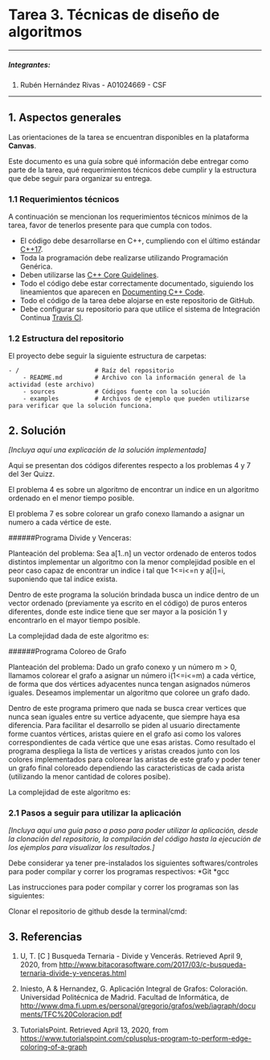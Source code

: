 # Tarea 3. Técnicas de diseño de algoritmos

---

##### Integrantes:
1. Rubén Hernández Rivas - A01024669 - CSF

---
## 1. Aspectos generales

Las orientaciones de la tarea se encuentran disponibles en la plataforma **Canvas**.

Este documento es una guía sobre qué información debe entregar como parte de la tarea, qué requerimientos técnicos debe cumplir y la estructura que debe seguir para organizar su entrega.


### 1.1 Requerimientos técnicos

A continuación se mencionan los requerimientos técnicos mínimos de la tarea, favor de tenerlos presente para que cumpla con todos.

* El código debe desarrollarse en C++, cumpliendo con el último estándar [C++17](https://isocpp.org/std/the-standard).
* Toda la programación debe realizarse utilizando Programación Genérica.
* Deben utilizarse las [C++ Core Guidelines](https://github.com/isocpp/CppCoreGuidelines/blob/master/CppCoreGuidelines.md).
* Todo el código debe estar correctamente documentado, siguiendo los lineamientos que aparecen en [Documenting C++ Code](https://developer.lsst.io/cpp/api-docs.html).
* Todo el código de la tarea debe alojarse en este repositorio de GitHub.
* Debe configurar su repositorio para que utilice el sistema de Integración Continua [Travis CI](https://travis-ci.org/).

### 1.2 Estructura del repositorio

El proyecto debe seguir la siguiente estructura de carpetas:
```
- / 			        # Raíz del repositorio
    - README.md			# Archivo con la información general de la actividad (este archivo)
    - sources  			# Códigos fuente con la solución
    - examples			# Archivos de ejemplo que pueden utilizarse para verificar que la solución funciona.
```

## 2. Solución

*[Incluya aquí una explicación de la solución implementada]*

Aqui se presentan dos códigos diferentes respecto a los problemas 4 y 7 del 3er Quizz. 

El problema 4 es sobre un algoritmo de encontrar un indice en un algoritmo ordenado en el menor tiempo posible. 

El problema 7 es sobre colorear un grafo conexo llamando a asignar un numero a cada vértice de este.

######Programa Divide y Venceras: 

Planteación del problema: Sea a[1..n] un vector ordenado de enteros todos distintos implementar un algoritmo con la menor complejidad posible en el peor caso capaz de encontrar un indice i tal que 1<=i<=n y a[i]=i, suponiendo que tal indice exista.

Dentro de este programa la solución brindada busca un indice dentro de un vector ordenado (previamente ya escrito en el código) de puros enteros diferentes, donde este indice tiene que ser mayor a la posición 1 y encontrarlo en el mayor tiempo posible. 

La complejidad dada de este algoritmo es: 

######Programa Coloreo de Grafo

Planteación del problema: Dado un grafo conexo y un número m > 0, llamamos colorear el grafo a asignar un número i(1<=i<=m) a cada vértice, de forma que dos vértices adyacentes nunca tengan asignados números iguales. Deseamos implementar un algoritmo que coloree un grafo dado.

Dentro de este programa primero que nada se busca crear vertices que nunca sean iguales entre su vertice adyacente, que siempre haya esa diferencia. Para facilitar el desarrollo se piden al usuario directamente forme cuantos vértices, aristas quiere en el grafo asi como los valores correspondientes de cada vértice que une esas aristas. 
Como resultado el programa despliega la lista de vertices y aristas creados junto con los colores implementados para colorear las aristas de este grafo y poder tener un grafo final coloreado dependiendo las caracteristicas de cada arista (utilizando la menor cantidad de colores posibe). 

La complejidad de este algoritmo es: 

### 2.1 Pasos a seguir para utilizar la aplicación

*[Incluya aquí una guía paso a paso para poder utilizar la aplicación, desde la clonación del repositorio, la compilación del código hasta la ejecución de los ejemplos para visualizar los resultados.]*

Debe considerar ya tener pre-instalados los siguientes softwares/controles para poder compilar y correr los programas respectivos: 
*Git
*gcc

Las instrucciones para poder compilar y correr los programas son las siguientes:

Clonar el repositorio de github desde la terminal/cmd:



## 3. Referencias

1. U, T. [C ] Busqueda Ternaria - Divide y Vencerás. Retrieved April 9, 2020, from http://www.bitacorasoftware.com/2017/03/c-busqueda-ternaria-divide-y-venceras.html

2. Iniesto, A & Hernandez, G. Aplicación Integral de Grafos: Coloración. Universidad Politécnica de Madrid. Facultad de Informática, de http://www.dma.fi.upm.es/personal/gregorio/grafos/web/iagraph/documents/TFC%20Coloracion.pdf

3. TutorialsPoint. Retrieved April 13, 2020, from https://www.tutorialspoint.com/cplusplus-program-to-perform-edge-coloring-of-a-graph

